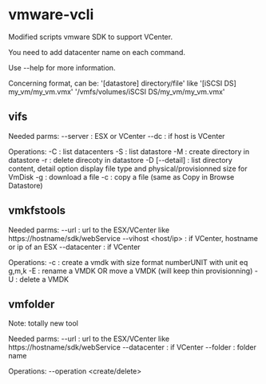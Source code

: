 # vmware-vcli

Modified scripts vmware SDK to support VCenter.

You need to add datacenter name on each command.

Use --help for more information.

Concerning <path> format, can be:
 '[datastore] directory/file' like '[iSCSI DS] my_vm/my_vm.vmx'
 '/vmfs/volumes/iSCSI DS/my_vm/my_vm.vmx'

## vifs

Needed parms:
 --server <host> : ESX or VCenter
 --dc <datacenter> : if host is VCenter

Operations:
 -C : list datacenters
 -S : list datastore
 -M <path> : create directory in datastore
 -r <path> : delete direcoty in datastore
 -D <path> [--detail] : list directory content, detail option display file type and physical/provisionned size for VmDisk
 -g <path> <local> : download a file
 -c <path> <path> : copy a file (same as Copy in Browse Datastore)

## vmkfstools

Needed parms:
 --url <url> : url to the ESX/VCenter like https://hostname/sdk/webService
 --vihost <host/ip> : if VCenter, hostname or ip of an ESX
 --datacenter <datacenter> : if VCenter

Operations:
 -c <size> <path> : create a vmdk with size format numberUNIT with unit eq g,m,k
 -E <path> <path> : rename a VMDK OR move a VMDK (will keep thin provisionning)
 -U <path> : delete a VMDK

## vmfolder

Note: totally new tool

Needed parms:
 --url <url> : url to the ESX/VCenter like https://hostname/sdk/webService
 --datacenter <datacenter> : if VCenter
 --folder <folder> : folder name

Operations:
 --operation <create/delete>



